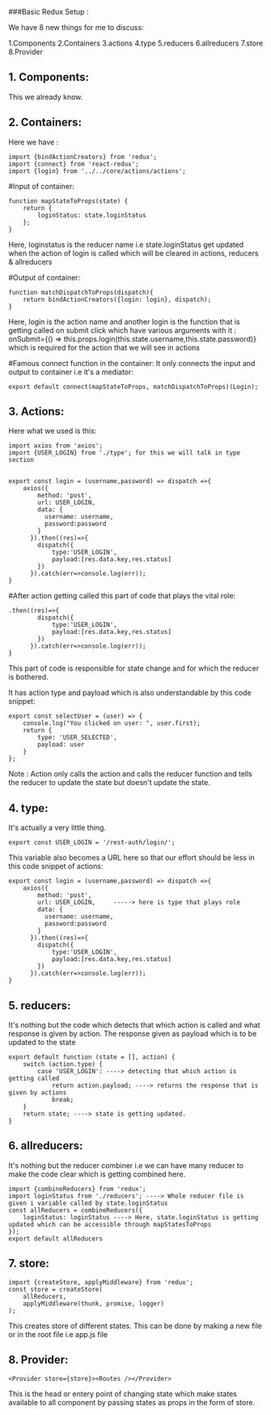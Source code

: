 ###Basic Redux Setup :

We have 8 new things for me to discuss:

1.Components
2.Containers
3.actions
4.type
5.reducers
6.allreducers
7.store
8.Provider

## 1. Components:
This we already know.

## 2. Containers:
Here we have :

```
import {bindActionCreators} from 'redux'; 
import {connect} from 'react-redux';
import {login} from '../../core/actions/actions';
```

#Input of container:
```
function mapStateToProps(state) {
    return {
        loginStatus: state.loginStatus
    };
}
```
Here, loginstatus is the reducer name i.e state.loginStatus get updated when the action of login is called 
which will be cleared in actions, reducers & allreducers 

#Output of container:
```
function matchDispatchToProps(dispatch){
    return bindActionCreators({login: login}, dispatch);
}
```
Here, login is the action name and another login is the function that is getting called on submit click 
which have various arguments with it : onSubmit={() => this.props.login(this.state.username,this.state.password)} 
which is required for the action that we will see in actions 

#Famous connect function in the container:
It only connects the input and output to container i.e it's a mediator:
```
export default connect(mapStateToProps, matchDispatchToProps)(Login);
```

## 3. Actions:

Here what we used is this:
```
import axios from 'axios';
import {USER_LOGIN} from './type'; for this we will talk in type section


export const login = (username,password) => dispatch =>{
    axios({
        method: 'post',
        url: USER_LOGIN,
        data: {
          username: username,
          password:password 
        }
      }).then((res)=>{
        dispatch({
            type:'USER_LOGIN',
            payload:[res.data.key,res.status]
        })
      }).catch(err=>console.log(err));
}
```
#After action getting called this part of code that plays the vital role:
```
.then((res)=>{
        dispatch({
            type:'USER_LOGIN',
            payload:[res.data.key,res.status]
        })
      }).catch(err=>console.log(err));
}
```

This part of code is responsible for state change
and for which the reducer is bothered.

It has action type and payload which is also understandable by this code snippet:

```
export const selectUser = (user) => {
    console.log("You clicked on user: ", user.first);
    return {
        type: 'USER_SELECTED',
        payload: user
    }
};
```

Note : Action only calls the action and calls the reducer function and tells the reducer to update the state
       but doesn't update the state.

## 4. type:

It's actually a very little thing.

```
export const USER_LOGIN = '/rest-auth/login/';
```

This variable also becomes a URL here so that our effort should be less in this code snippet of actions:

```
export const login = (username,password) => dispatch =>{
    axios({
        method: 'post',
        url: USER_LOGIN,     -----> here is type that plays role
        data: {
          username: username,
          password:password 
        }
      }).then((res)=>{
        dispatch({
            type:'USER_LOGIN',
            payload:[res.data.key,res.status]
        })
      }).catch(err=>console.log(err));
}
```

## 5. reducers:

It's nothing but the code which detects that which action is called and what response is given by action.
The response given as payload which is to be updated to the state 

```
export default function (state = [], action) {
    switch (action.type) {
        case 'USER_LOGIN': ----> detecting that which action is getting called
            return action.payload; ----> returns the response that is given by actions
            break;
    }
    return state; ----> state is getting updated.
}
```

## 6. allreducers:

It's nothing but the reducer combiner i.e 
we can have many reducer to make the code clear which is getting combined here.

```
import {combineReducers} from 'redux';
import loginStatus from './reducers'; ----> Whole reducer file is given i variable called by state.loginStatus
const allReducers = combineReducers({
    loginStatus: loginStatus ----> Here, state.loginStatus is getting updated which can be accessible through mapStatesToProps
});
export default allReducers
```

## 7. store:

```
import {createStore, applyMiddleware} from 'redux';
const store = createStore(
    allReducers,
    applyMiddleware(thunk, promise, logger)
);
```

This creates store of different states.
This can be done by making a new file or in the root file i.e app.js file

## 8. Provider:
```
<Provider store={store}><Routes /></Provider>
```
This is the head or entery point of changing state which make states available to all component by passing states as props in the form of store.